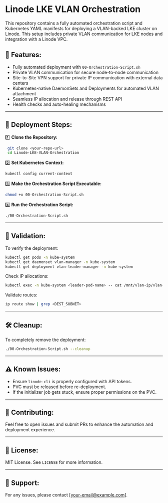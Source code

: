 # Linode LKE VLAN Orchestration

This repository contains a fully automated orchestration script and Kubernetes YAML manifests for deploying a VLAN-backed LKE cluster on Linode. This setup includes private VLAN communication for LKE nodes and integration with a Linode VPC.

## 📌 **Features:**

- Fully automated deployment with `00-Orchestration-Script.sh`
- Private VLAN communication for secure node-to-node communication
- Site-to-Site VPN support for private IP communication with external data centers
- Kubernetes-native DaemonSets and Deployments for automated VLAN attachment
- Seamless IP allocation and release through REST API
- Health checks and auto-healing mechanisms

---

## 🚀 **Deployment Steps:**

1️⃣ **Clone the Repository:**

```bash
 git clone <your-repo-url>
 cd Linode-LKE-VLAN-Orchestration
```

2️⃣ **Set Kubernetes Context:**

```bash
kubectl config current-context
```

3️⃣ **Make the Orchestration Script Executable:**

```bash
chmod +x 00-Orchestration-Script.sh
```

4️⃣ **Run the Orchestration Script:**

```bash
./00-Orchestration-Script.sh
```

---

## 🔎 **Validation:**

To verify the deployment:

```bash
kubectl get pods -n kube-system
kubectl get daemonset vlan-manager -n kube-system
kubectl get deployment vlan-leader-manager -n kube-system
```

Check IP allocations:

```bash
kubectl exec -n kube-system <leader-pod-name> -- cat /mnt/vlan-ip/vlan-ip-list.txt
```

Validate routes:

```bash
ip route show | grep <DEST_SUBNET>
```

---

## 🛠️ **Cleanup:**

To completely remove the deployment:

```bash
./00-Orchestration-Script.sh --cleanup
```

---

## ⚠️ **Known Issues:**

- Ensure `linode-cli` is properly configured with API tokens.
- PVC must be released before re-deployment.
- If the initializer job gets stuck, ensure proper permissions on the PVC.

---

## 🤝 **Contributing:**

Feel free to open issues and submit PRs to enhance the automation and deployment experience.

---

## 📄 **License:**

MIT License. See `LICENSE` for more information.

---

## 📧 **Support:**

For any issues, please contact [your-email@example.com].

